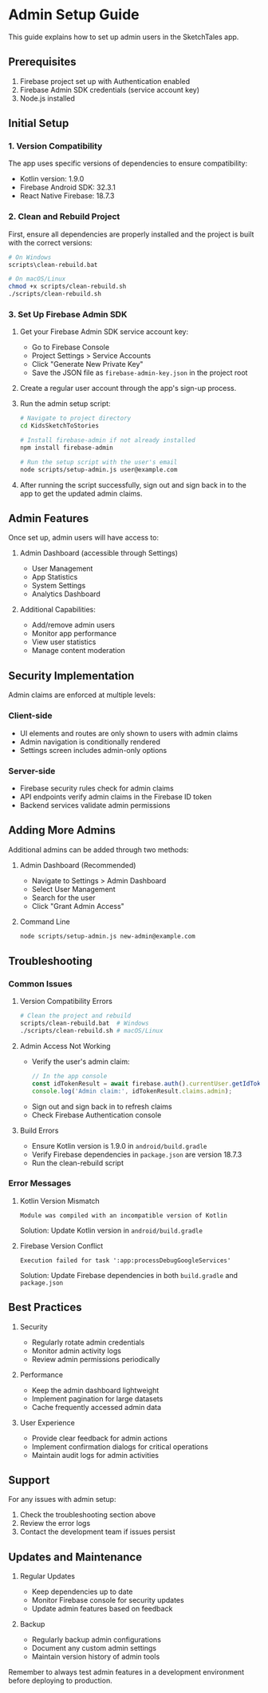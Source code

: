 # Admin Setup Guide

This guide explains how to set up admin users in the SketchTales app.

## Prerequisites

1. Firebase project set up with Authentication enabled
2. Firebase Admin SDK credentials (service account key)
3. Node.js installed

## Initial Setup

### 1. Version Compatibility
The app uses specific versions of dependencies to ensure compatibility:
- Kotlin version: 1.9.0
- Firebase Android SDK: 32.3.1
- React Native Firebase: 18.7.3

### 2. Clean and Rebuild Project
First, ensure all dependencies are properly installed and the project is built with the correct versions:

```bash
# On Windows
scripts\clean-rebuild.bat

# On macOS/Linux
chmod +x scripts/clean-rebuild.sh
./scripts/clean-rebuild.sh
```

### 3. Set Up Firebase Admin SDK
1. Get your Firebase Admin SDK service account key:
   - Go to Firebase Console
   - Project Settings > Service Accounts
   - Click "Generate New Private Key"
   - Save the JSON file as `firebase-admin-key.json` in the project root

2. Create a regular user account through the app's sign-up process.

3. Run the admin setup script:
   ```bash
   # Navigate to project directory
   cd KidsSketchToStories

   # Install firebase-admin if not already installed
   npm install firebase-admin

   # Run the setup script with the user's email
   node scripts/setup-admin.js user@example.com
   ```

4. After running the script successfully, sign out and sign back in to the app to get the updated admin claims.

## Admin Features

Once set up, admin users will have access to:

1. Admin Dashboard (accessible through Settings)
   - User Management
   - App Statistics
   - System Settings
   - Analytics Dashboard

2. Additional Capabilities:
   - Add/remove admin users
   - Monitor app performance
   - View user statistics
   - Manage content moderation

## Security Implementation

Admin claims are enforced at multiple levels:

### Client-side
- UI elements and routes are only shown to users with admin claims
- Admin navigation is conditionally rendered
- Settings screen includes admin-only options

### Server-side
- Firebase security rules check for admin claims
- API endpoints verify admin claims in the Firebase ID token
- Backend services validate admin permissions

## Adding More Admins

Additional admins can be added through two methods:

1. Admin Dashboard (Recommended)
   - Navigate to Settings > Admin Dashboard
   - Select User Management
   - Search for the user
   - Click "Grant Admin Access"

2. Command Line
   ```bash
   node scripts/setup-admin.js new-admin@example.com
   ```

## Troubleshooting

### Common Issues

1. Version Compatibility Errors
   ```bash
   # Clean the project and rebuild
   scripts/clean-rebuild.bat  # Windows
   ./scripts/clean-rebuild.sh # macOS/Linux
   ```

2. Admin Access Not Working
   - Verify the user's admin claim:
     ```javascript
     // In the app console
     const idTokenResult = await firebase.auth().currentUser.getIdTokenResult();
     console.log('Admin claim:', idTokenResult.claims.admin);
     ```
   - Sign out and sign back in to refresh claims
   - Check Firebase Authentication console

3. Build Errors
   - Ensure Kotlin version is 1.9.0 in `android/build.gradle`
   - Verify Firebase dependencies in `package.json` are version 18.7.3
   - Run the clean-rebuild script

### Error Messages

1. Kotlin Version Mismatch
   ```
   Module was compiled with an incompatible version of Kotlin
   ```
   Solution: Update Kotlin version in `android/build.gradle`

2. Firebase Version Conflict
   ```
   Execution failed for task ':app:processDebugGoogleServices'
   ```
   Solution: Update Firebase dependencies in both `build.gradle` and `package.json`

## Best Practices

1. Security
   - Regularly rotate admin credentials
   - Monitor admin activity logs
   - Review admin permissions periodically

2. Performance
   - Keep the admin dashboard lightweight
   - Implement pagination for large datasets
   - Cache frequently accessed admin data

3. User Experience
   - Provide clear feedback for admin actions
   - Implement confirmation dialogs for critical operations
   - Maintain audit logs for admin activities

## Support

For any issues with admin setup:
1. Check the troubleshooting section above
2. Review the error logs
3. Contact the development team if issues persist

## Updates and Maintenance

1. Regular Updates
   - Keep dependencies up to date
   - Monitor Firebase console for security updates
   - Update admin features based on feedback

2. Backup
   - Regularly backup admin configurations
   - Document any custom admin settings
   - Maintain version history of admin tools

Remember to always test admin features in a development environment before deploying to production.
